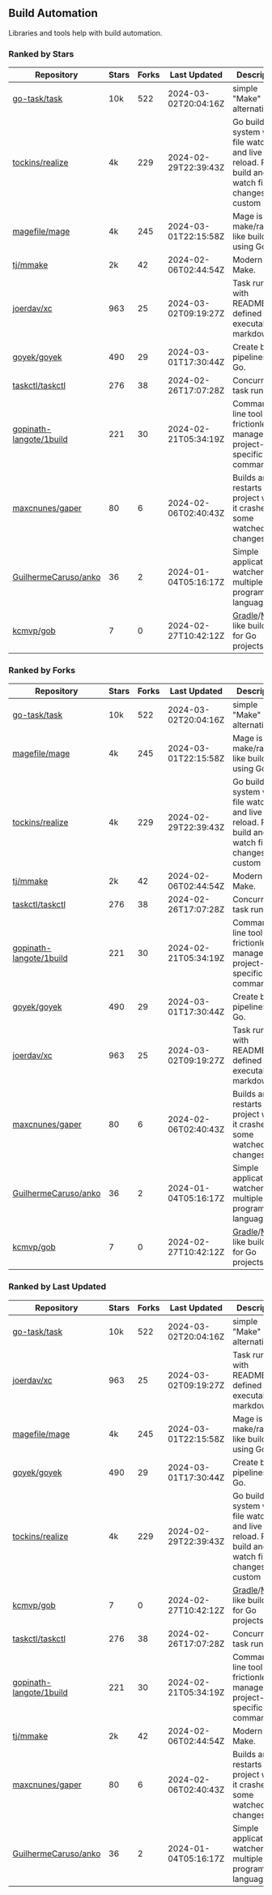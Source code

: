 ## Build Automation

Libraries and tools help with build automation.

### Ranked by Stars

| Repository | Stars | Forks | Last Updated | Description | 
|------------|-------|-------|--------------|-------------|
| [go-task/task](https://github.com/go-task/task) | 10k | 522 | 2024-03-02T20:04:16Z |  simple "Make" alternative. |
| [tockins/realize](https://github.com/tockins/realize) | 4k | 229 | 2024-02-29T22:39:43Z |  Go build a system with file watchers and live to reload. Run, build and watch file changes with custom paths. |
| [magefile/mage](https://github.com/magefile/mage) | 4k | 245 | 2024-03-01T22:15:58Z |  Mage is a make/rake-like build tool using Go. |
| [tj/mmake](https://github.com/tj/mmake) | 2k | 42 | 2024-02-06T02:44:54Z |  Modern Make. |
| [joerdav/xc](https://github.com/joerdav/xc) | 963 | 25 | 2024-03-02T09:19:27Z |  Task runner with README.md defined tasks, executable markdown. |
| [goyek/goyek](https://github.com/goyek/goyek) | 490 | 29 | 2024-03-01T17:30:44Z |  Create build pipelines in Go. |
| [taskctl/taskctl](https://github.com/taskctl/taskctl) | 276 | 38 | 2024-02-26T17:07:28Z |  Concurrent task runner. |
| [gopinath-langote/1build](https://github.com/gopinath-langote/1build) | 221 | 30 | 2024-02-21T05:34:19Z |  Command line tool to frictionlessly manage project-specific commands. |
| [maxcnunes/gaper](https://github.com/maxcnunes/gaper) | 80 | 6 | 2024-02-06T02:40:43Z |  Builds and restarts a Go project when it crashes or some watched file changes. |
| [GuilhermeCaruso/anko](https://github.com/GuilhermeCaruso/anko) | 36 | 2 | 2024-01-04T05:16:17Z |  Simple application watcher for multiple programming languages. |
| [kcmvp/gob](https://github.com/kcmvp/gob) | 7 | 0 | 2024-02-27T10:42:12Z |  [Gradle](https://docs.gradle.org/)/[Maven](https://maven.apache.org/) like build tool for Go projects. |

### Ranked by Forks

| Repository | Stars | Forks | Last Updated | Description | 
|------------|-------|-------|--------------|-------------|
| [go-task/task](https://github.com/go-task/task) | 10k | 522 | 2024-03-02T20:04:16Z |  simple "Make" alternative. |
| [magefile/mage](https://github.com/magefile/mage) | 4k | 245 | 2024-03-01T22:15:58Z |  Mage is a make/rake-like build tool using Go. |
| [tockins/realize](https://github.com/tockins/realize) | 4k | 229 | 2024-02-29T22:39:43Z |  Go build a system with file watchers and live to reload. Run, build and watch file changes with custom paths. |
| [tj/mmake](https://github.com/tj/mmake) | 2k | 42 | 2024-02-06T02:44:54Z |  Modern Make. |
| [taskctl/taskctl](https://github.com/taskctl/taskctl) | 276 | 38 | 2024-02-26T17:07:28Z |  Concurrent task runner. |
| [gopinath-langote/1build](https://github.com/gopinath-langote/1build) | 221 | 30 | 2024-02-21T05:34:19Z |  Command line tool to frictionlessly manage project-specific commands. |
| [goyek/goyek](https://github.com/goyek/goyek) | 490 | 29 | 2024-03-01T17:30:44Z |  Create build pipelines in Go. |
| [joerdav/xc](https://github.com/joerdav/xc) | 963 | 25 | 2024-03-02T09:19:27Z |  Task runner with README.md defined tasks, executable markdown. |
| [maxcnunes/gaper](https://github.com/maxcnunes/gaper) | 80 | 6 | 2024-02-06T02:40:43Z |  Builds and restarts a Go project when it crashes or some watched file changes. |
| [GuilhermeCaruso/anko](https://github.com/GuilhermeCaruso/anko) | 36 | 2 | 2024-01-04T05:16:17Z |  Simple application watcher for multiple programming languages. |
| [kcmvp/gob](https://github.com/kcmvp/gob) | 7 | 0 | 2024-02-27T10:42:12Z |  [Gradle](https://docs.gradle.org/)/[Maven](https://maven.apache.org/) like build tool for Go projects. |

### Ranked by Last Updated

| Repository | Stars | Forks | Last Updated | Description | 
|------------|-------|-------|--------------|-------------|
| [go-task/task](https://github.com/go-task/task) | 10k | 522 | 2024-03-02T20:04:16Z |  simple "Make" alternative. |
| [joerdav/xc](https://github.com/joerdav/xc) | 963 | 25 | 2024-03-02T09:19:27Z |  Task runner with README.md defined tasks, executable markdown. |
| [magefile/mage](https://github.com/magefile/mage) | 4k | 245 | 2024-03-01T22:15:58Z |  Mage is a make/rake-like build tool using Go. |
| [goyek/goyek](https://github.com/goyek/goyek) | 490 | 29 | 2024-03-01T17:30:44Z |  Create build pipelines in Go. |
| [tockins/realize](https://github.com/tockins/realize) | 4k | 229 | 2024-02-29T22:39:43Z |  Go build a system with file watchers and live to reload. Run, build and watch file changes with custom paths. |
| [kcmvp/gob](https://github.com/kcmvp/gob) | 7 | 0 | 2024-02-27T10:42:12Z |  [Gradle](https://docs.gradle.org/)/[Maven](https://maven.apache.org/) like build tool for Go projects. |
| [taskctl/taskctl](https://github.com/taskctl/taskctl) | 276 | 38 | 2024-02-26T17:07:28Z |  Concurrent task runner. |
| [gopinath-langote/1build](https://github.com/gopinath-langote/1build) | 221 | 30 | 2024-02-21T05:34:19Z |  Command line tool to frictionlessly manage project-specific commands. |
| [tj/mmake](https://github.com/tj/mmake) | 2k | 42 | 2024-02-06T02:44:54Z |  Modern Make. |
| [maxcnunes/gaper](https://github.com/maxcnunes/gaper) | 80 | 6 | 2024-02-06T02:40:43Z |  Builds and restarts a Go project when it crashes or some watched file changes. |
| [GuilhermeCaruso/anko](https://github.com/GuilhermeCaruso/anko) | 36 | 2 | 2024-01-04T05:16:17Z |  Simple application watcher for multiple programming languages. |


